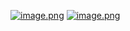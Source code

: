 [![image.png](https://i.postimg.cc/j5r9bHsf/image.png)](https://postimg.cc/3yn9jD0r)
[![image.png](https://i.postimg.cc/Pxz7rCxR/image.png)](https://postimg.cc/njr23cq4)
